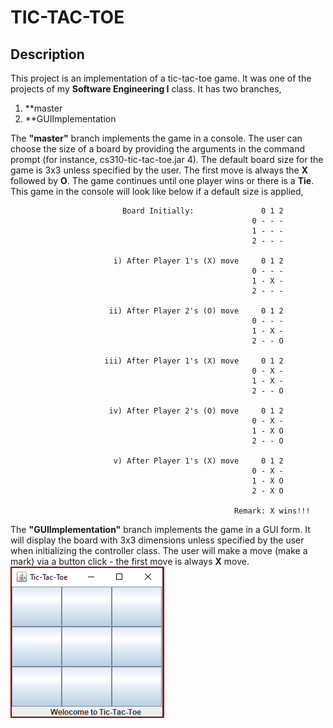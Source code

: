 #  TIC-TAC-TOE

## Description
   This project is an implementation of a tic-tac-toe game. It was one of the projects of my **Software Engineering I** class. 
   It has two branches,
   
   1. **master 
   2. **GUIImplementation 
   
   The **"master"** branch implements the game in a console. The user can choose the size of a board by providing the arguments in the command prompt (for instance, cs310-tic-tac-toe.jar 4). The default board size for the game is 3x3 unless specified by the user. The first move is always the **X** followed by **O**. The game continues until one player wins or there is a **Tie**. This game in the console will look like below if a default size is applied,
   
                             Board Initially:               0 1 2
                                                          0 - - -
                                                          1 - - -
                                                          2 - - -
                                                          
                           i) After Player 1's (X) move     0 1 2
                                                          0 - - -
                                                          1 - X -
                                                          2 - - -
                                                          
                          ii) After Player 2's (O) move     0 1 2
                                                          0 - - -
                                                          1 - X -
                                                          2 - - O
                                                          
                         iii) After Player 1's (X) move     0 1 2
                                                          0 - X -
                                                          1 - X -
                                                          2 - - O
                                                          
                          iv) After Player 2's (O) move     0 1 2
                                                          0 - X -
                                                          1 - X O
                                                          2 - - O
                                                          
                           v) After Player 1's (X) move     0 1 2
                                                          0 - X -
                                                          1 - X O
                                                          2 - X O
                             
                                                      Remark: X wins!!!
                                                      
   The **"GUIImplementation"** branch implements the game in a GUI form. It will display the board with 3x3 dimensions unless specified by the user when initializing the controller class. The user will make a move (make a mark) via a button click - the first move is always **X** move.
                  ![picture](tic-tac1.png)
   
   
   
   
   
   
   
